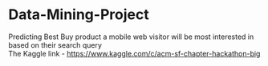 # Data-Mining-Project
Predicting Best Buy product a mobile web visitor will be most interested in based on their search query\
The Kaggle link - https://www.kaggle.com/c/acm-sf-chapter-hackathon-big
